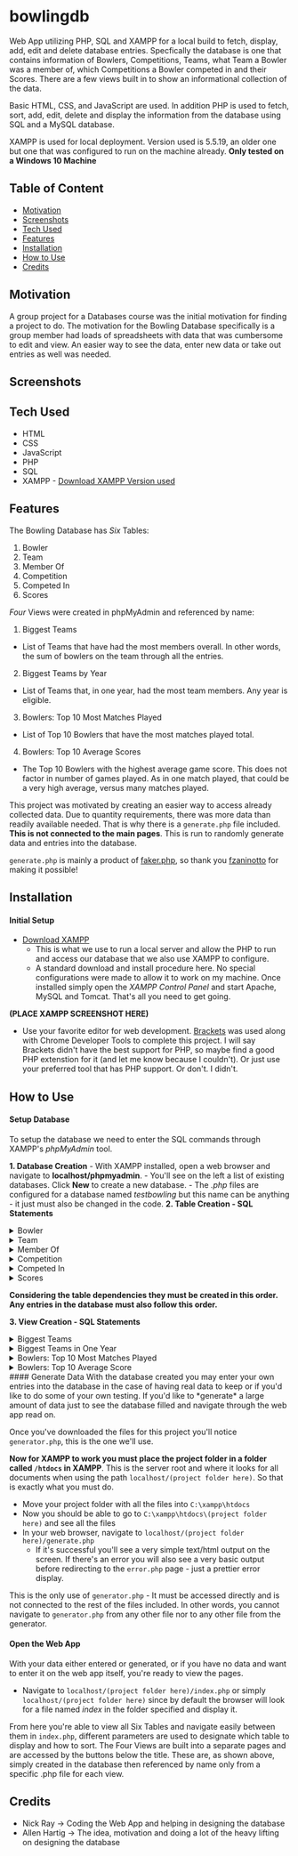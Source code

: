 # bowlingdb
Web App utilizing PHP, SQL and XAMPP for a local build to fetch, display, add, edit and delete database entries. Specfically the database is one that contains information of Bowlers, Competitions, Teams, what Team a Bowler was a member of, which Competitions a Bowler competed in and their Scores. There are a few views built in to show an informational collection of the data.

Basic HTML, CSS, and JavaScript are used. In addition PHP is used to fetch, sort, add, edit, delete and display the information from the database using SQL and a MySQL database.

XAMPP is used for local deployment. Version used is 5.5.19, an older one but one that was configured to run on the machine already.
**Only tested on a Windows 10 Machine**

## Table of Content
- [Motivation](#motivation)
- [Screenshots](#screenshots)
- [Tech Used](#tech-used)
- [Features](#features)
- [Installation](#installation)
- [How to Use](#how-to-use)
- [Credits](#credits)

## Motivation
A group project for a Databases course was the initial motivation for finding a project to do. The motivation for the Bowling Database specifically is a group member had loads of spreadsheets with data that was cumbersome to edit and view. An easier way to see the data, enter new data or take out entries as well was needed.

## Screenshots


## Tech Used
* HTML
* CSS
* JavaScript
* PHP
* SQL
* XAMPP - 
[Download XAMPP Version used](https://sourceforge.net/projects/xampp/files/XAMPP%20Windows/5.5.19/)

## Features
The Bowling Database has *Six* Tables:
1. Bowler
2. Team
3. Member Of
4. Competition
5. Competed In
6. Scores

*Four* Views were created in phpMyAdmin and referenced by name:
1. Biggest Teams
  - List of Teams that have had the most members overall. In other words, the sum of bowlers on the team through all the entries.
2. Biggest Teams by Year
  - List of Teams that, in one year, had the most team members. Any year is eligible.
3. Bowlers: Top 10 Most Matches Played
  - List of Top 10 Bowlers that have the most matches played total.
4. Bowlers: Top 10 Average Scores
  - The Top 10 Bowlers with the highest average game score. This does not factor in number of games played. As in one match played, that could be a very high average, versus many matches played.
  
This project was motivated by creating an easier way to access already collected data. Due to quantity requirements, there was more data than readily available needed. That is why there is a `generate.php` file included. **This is not connected to the main pages**. This is run to randomly generate data and entries into the database.

`generate.php` is mainly a product of [faker.php](https://github.com/fzaninotto/Faker), so thank you [fzaninotto](https://github.com/fzaninotto) for making it possible!

## Installation
#### Initial Setup 
- [Download XAMPP](https://sourceforge.net/projects/xampp/files/XAMPP%20Windows/5.5.19/)
  - This is what we use to run a local server and allow the PHP to run and access our database that we also use XAMPP to configure.
  - A standard download and install procedure here. No special configurations were made to allow it to work on my machine. Once installed simply open the *XAMPP Control Panel* and start Apache, MySQL and Tomcat. That's all you need to get going.
  
**(PLACE XAMPP SCREENSHOT HERE)**

- Use your favorite editor for web development. [Brackets](http://brackets.io/) was used along with Chrome Developer Tools to complete this project. I will say Brackets didn't have the best support for PHP, so maybe find a good PHP extenstion for it (and let me know because I couldn't). Or just use your preferred tool that has PHP support. Or don't. I didn't.

## How to Use
#### Setup Database
To setup the database we need to enter the SQL commands through XAMPP's *phpMyAdmin* tool.

**1. Database Creation**
    - With XAMPP installed, open a web browser and navigate to **localhost/phpmyadmin**.
    - You'll see on the left a list of existing databases. Click **New** to create a new database.
    - The *.php* files are configured for a database named *testbowling* but this name can be anything - it just must also be changed in the code.
**2. Table Creation - SQL Statements**
<details><summary>Bowler</summary>
  
  ```
  CREATE TABLE Bowler (
    B_id varchar(255) NOT NULL,
    Name varchar(255) NOT NULL,
    Email varchar(255)
  );
  ALTER TABLE Bowler ADD PRIMARY KEY (B_id);
  ```
</details>
<details><summary>Team</summary>
  
  ```
  CREATE TABLE Team (
    Team_name varchar(255) NOT NULL,
    Year YEAR NOT NULL,
    League varchar (255),
    Bowling_center varchar(255),
    Coach varchar(255),
    Sponsor varchar(255),
    INDEX (Team_name),
    INDEX (Year)
  );
  ALTER TABLE Team 
  ADD CONSTRAINT PK_Team PRIMARY KEY (Team_name, Year);
  ```
</details>
<details><summary>Member Of</summary>
  
  ```
  CREATE TABLE Member_of (
    B_id varchar(255) NOT NULL,
    Team_name varchar(255) NOT NULL,
    Year YEAR NOT NULL
  );
  ALTER TABLE Member_of
  ADD CONSTRAINT PK_Member_of PRIMARY KEY (B_id, Team_Name, Year);
  ALTER TABLE Member_of
  ADD FOREIGN KEY (B_id) REFERENCES Bowler(B_id);
  ALTER TABLE Member_of
  ADD FOREIGN KEY (Team_name) REFERENCES Team(Team_name);
  ```
</details>
<details><summary>Competition</summary>
  
  ```
  CREATE TABLE Competition (
    Competition_name varchar(255),
    Date DATE NOT NULL,
    Location varchar(255) NOT NULL,
    Format varchar(255),
    INDEX (Date),
    INDEX (Location)
  );
  ALTER TABLE Competition
  ADD CONSTRAINT PK_Competition PRIMARY KEY(Competition_name, Date, Location);
  ```
</details>
<details><summary>Competed In</summary>
  
  ```
  CREATE TABLE Member_of (
    B_id varchar(255) NOT NULL,
    Team_name varchar(255) NOT NULL,
    Year YEAR NOT NULL
  );
  ALTER TABLE Member_of
  ADD CONSTRAINT PK_Member_of PRIMARY KEY (B_id, Team_Name, Year);
  ALTER TABLE Member_of
  ADD FOREIGN KEY (B_id) REFERENCES Bowler(B_id);
  ALTER TABLE Member_of
  ADD FOREIGN KEY (Team_name) REFERENCES Team(Team_name);
  ```
</details>
<details><summary>Scores</summary>
  
  ```
  CREATE TABLE Scores (
    B_id varchar(255) NOT NULL,
    Date DATE NOT NULL,
    Game_1 int DEFAULT 0,
    Game_2 int DEFAULT 0,
    Game_3 int DEFAULT 0
  );
  ALTER TABLE Scores
  ADD CONSTRAINT PK_Scores PRIMARY KEY(B_id, Date);
  ALTER TABLE Scores
  ADD FOREIGN KEY (B_id) REFERENCES Bowler(B_id);
  ALTER TABLE Scores
  ADD FOREIGN KEY (Date) REFERENCES Competition(Date);
  ```
</details>

**Considering the table dependencies they must be created in this order. Any entries in the database must also follow this order.**

**3. View Creation - SQL Statements**

<details><summary>Biggest Teams</summary>
  
  ```
  CREATE VIEW bigteams AS
  SELECT Team_name, count(B_id) as 'Number of Members'
  FROM member_of
  GROUP BY Team_name
  ORDER BY count(B_id) DESC
  ```
</details>
<details><summary>Biggest Teams in One Year</summary>
  
  ```
  CREATE VIEW bigteamsyear AS
  SELECT Team_name, Year, count(B_id) as 'Number of Members'
  FROM member_of
  GROUP BY Team_name, Year
  ORDER BY count(B_id) DESC
  ```
</details>
<details><summary>Bowlers: Top 10 Most Matches Played</summary>
  
  ```
  CREATE VIEW bowlerview1 AS
  SELECT b.Name, count(c.Date) as 'Number of Matches Played'
  FROM competed_in as c, bowler as b
  WHERE b.B_id = c.B_id
  GROUP BY c.B_id
  ORDER BY count(c.Date) DESC
  LIMIT 10
  ```
</details>
<details><summary>Bowlers: Top 10 Average Score</summary>
  
  ```
  CREATE VIEW bowlerview2 AS
  SELECT b.Name, count(s.Date) as 'Games Played', (s.Game_1 + s.Game_2 + s.Game_3) / 3 AS 'Average Game Score'
  FROM scores as s, bowler as b
  WHERE b.B_id = s.B_id
  GROUP BY s.B_id
  ORDER BY (s.Game_1 + s.Game_2 + s.Game_3) / 3 DESC
  LIMIT 10
  ```
</details>
#### Generate Data
With the database created you may enter your own entries into the database in the case of having real data to keep or if you'd like to do some of your own testing. If you'd like to *generate* a large amount of data just to see the database filled and navigate through the web app read on.

Once you've downloaded the files for this project you'll notice `generator.php`, this is the one we'll use.

**Now for XAMPP to work you must place the project folder in a folder called `/htdocs` in XAMPP**. This is the server root and where it looks for all documents when using the path `localhost/(project folder here)`. So that is exactly what you must do.

  - Move your project folder with all the files into `C:\xampp\htdocs`
  - Now you should be able to go to `C:\xampp\htdocs\(project folder here)` and see all the files
  - In your web browser, navigate to `localhost/(project folder here)/generate.php` 
    + If it's successful you'll see a very simple text/html output on the screen. If there's an error you will also see a very basic output before redirecting to the `error.php` page - just a prettier error display.

This is the only use of `generator.php` - It must be accessed directly and is not connected to the rest of the files included. In other words, you cannot navigate to `generator.php` from any other file nor to any other file from the generator.

#### Open the Web App
With your data either entered or generated, or if you have no data and want to enter it on the web app itself, you're ready to view the pages.

  - Navigate to `localhost/(project folder here)/index.php` or simply `localhost/(project folder here)` since by default the browser will look for a file named *index* in the folder specified and display it.
  
From here you're able to view all Six Tables and navigate easily between them in `index.php`, different parameters are used to designate which table to display and how to sort. The Four Views are built into a separate pages and are accessed by the buttons below the title. These are, as shown above, simply created in the database then referenced by name only from a specific .php file for each view.

## Credits
- Nick Ray -> Coding the Web App and helping in designing the database
- Allen Hartig -> The idea, motivation and doing a lot of the heavy lifting on designing the database

